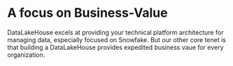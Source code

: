 # A focus on Business-Value

DataLakeHouse excels at providing your technical platform architecture for managing data, especially focused on Snowfake.
But our other core tenet is that building a DataLakeHouse provides expedited business vaue for every organization.

